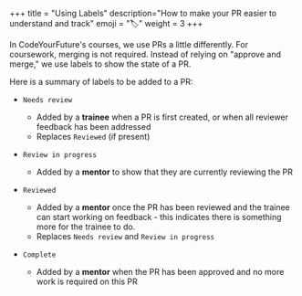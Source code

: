 +++
title = "Using Labels"
description="How to make your PR easier to understand and track"
emoji = "🏷️"
weight = 3
+++

In CodeYourFuture's courses, we use PRs a little differently.
For coursework, merging is not required. Instead of relying on "approve and merge,"
we use labels to show the state of a PR.

Here is a summary of labels to be added to a PR:

- `Needs review`
  - Added by a **trainee** when a PR is first created, or when all reviewer feedback has been 
    addressed
  - Replaces `Reviewed` (if present)

- `Review in progress`
  - Added by a **mentor** to show that they are currently reviewing the PR

- `Reviewed`
  - Added by a **mentor** once the PR has been reviewed and the trainee can start working 
    on feedback - this indicates there is something more for the trainee to do.
  - Replaces `Needs review` and `Review in progress`

- `Complete`
  - Added by a **mentor** when the PR has been approved and no more work is required on this PR


